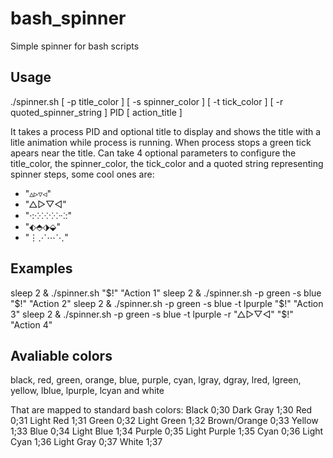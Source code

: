 # bash_spinner
Simple spinner for bash scripts

## Usage
./spinner.sh [ -p title_color ] [ -s spinner_color ] [ -t tick_color ] [ -r quoted_spinner_string ] PID [ action_title ]

It takes a process PID and optional title to display and shows the title with a litle animation while process is running. When process stops a green tick apears near the title. 
Can take 4 optional parameters to configure the title_color, the spinner_color, the tick_color and a quoted string representing spinner steps, some cool ones are:  
-  "▵▹▿◃"  
-  "△▷▽◁"   
-  "·:⁖⁘⁙⁘⁖:"   
-  "⬖⬘⬗⬙"  
-  "⋮⋰⋯⋱"  

## Examples
sleep 2 & ./spinner.sh "$!" "Action 1"
sleep 2 & ./spinner.sh -p green -s blue "$!" "Action 2" 
sleep 2 & ./spinner.sh -p green -s blue -t lpurple "$!" "Action 3"
sleep 2 & ./spinner.sh -p green -s blue -t lpurple -r "△▷▽◁" "$!" "Action 4"

## Avaliable colors
black, red, green, orange, blue, purple, cyan, lgray, dgray, lred, lgreen, yellow, lblue, lpurple, lcyan and white

That are mapped to standard bash colors: 
Black        0;30     Dark Gray     1;30
Red          0;31     Light Red     1;31
Green        0;32     Light Green   1;32
Brown/Orange 0;33     Yellow        1;33
Blue         0;34     Light Blue    1;34
Purple       0;35     Light Purple  1;35
Cyan         0;36     Light Cyan    1;36
Light Gray   0;37     White         1;37
